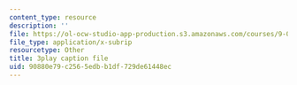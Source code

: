 ```yaml
---
content_type: resource
description: ''
file: https://ol-ocw-studio-app-production.s3.amazonaws.com/courses/9-00-introduction-to-psychology-fall-2004/90880e79c2565edbb1df729de61448ec_10499.vtt
file_type: application/x-subrip
resourcetype: Other
title: 3play caption file
uid: 90880e79-c256-5edb-b1df-729de61448ec
---
```

